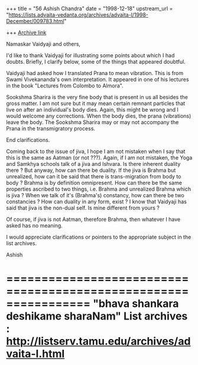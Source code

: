 +++
title = "56 Ashish Chandra"
date = "1998-12-18"
upstream_url = "https://lists.advaita-vedanta.org/archives/advaita-l/1998-December/009783.html"

+++
[Archive link](https://lists.advaita-vedanta.org/archives/advaita-l/1998-December/009783.html)

Namaskar Vaidyaji and others,

I'd like to thank Vaidyaji for illustrating some points about which I had
doubts. Briefly, I clarify below, some of the things that appeared
doubtful.

Vaidyaji had asked how I translated Prana to mean vibration. This is from
Swami Vivekananda's own interpretation. It appeared in one of his lectures
in the book "Lectures from Colombo to Almora".

Sookshma Sharira is the very fine body that is present in us all besides
the gross matter. I am not sure but it may mean certain remnant particles
that live on after an individual's body dies. Again, this might be wrong
and I would welcome any corrections. When the body dies, the prana
(vibrations) leave the body. The Sookshma Sharira may or may not accompany
the Prana in the transmigratory process.

End clarifications.

Coming back to the issue of jiva, I hope I am not mistaken when I say that
this is the same as Aatman (or not ???). Again, if I am not mistaken, the
Yoga and Samkhya schools talk of a jiva and Ishvara. Is there inherent
duality there ? But anyway, how can there be duality. If the jiva is Brahma
but unrealized, how can it be said that there is trans-migration from body
to body ? Brahma is by definition omnipresent. How can there be the same
properties ascribed to two things, i.e. Brahma and unrealized Brahma which
is jiva ? When we talk of it's (Brahma's) constancy, how can there be two
constancies ? How can duality in any form, exist ? I know that Vaidyaji has
said that jiva is the non-dual self. Is mine different from yours ?

Of course, if jiva is not Aatman, therefore Brahma, then whatever I have
asked has no meaning.

I would appreciate clarifications or pointers to the appropriate subject in
the list archives.

Ashish

================================================================
"bhava shankara deshikame sharaNam"
List archives : http://listserv.tamu.edu/archives/advaita-l.html
================================================================


